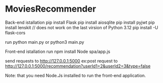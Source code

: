 # MoviesRecommender
Back-end istallation
pip install Flask 
pip install aiosqlite
pip install pyjwt 
pip install lenskit // does not work on the last virsion of Python 3.12
pip install -U flask-cors

run python main.py
or python3 main.py

Front-end istallation
run 
npm install
Node spa/app.js

send requests to http://127.0.0.1:5000
ex:post request to http://127.0.0.1:5000/recommendation?userId1=2&userId2=3&type=false

Note: that you need Node.Js installed to run the front-end application. 